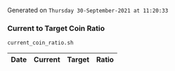 Generated on `Thursday 30-September-2021 at 11:20:33`

### Current to Target Coin Ratio
`current_coin_ratio.sh`

Date|Current|Target|Ratio
---|---|---|---
